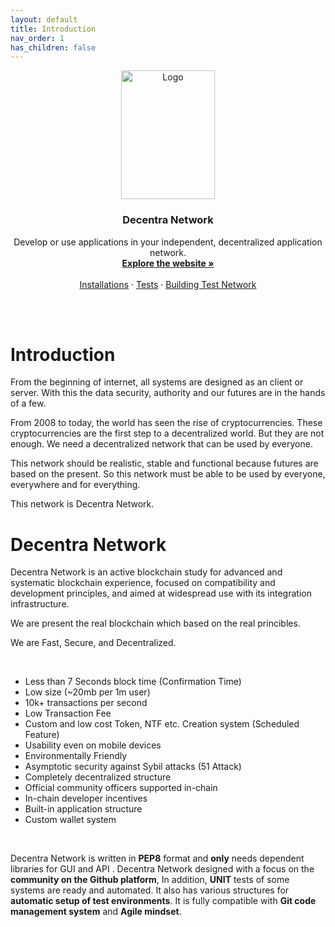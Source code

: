 ```yaml
---
layout: default
title: Introduction
nav_order: 1
has_children: false
---
```


<p align="center">
  <a href="https://github.com/Decentra-Network/Decentra-Network">
    <img src="https://user-images.githubusercontent.com/41792982/114188349-b7cd0700-9951-11eb-84ea-3b31495b5635.png" alt="Logo" width="150" height="206">
  </a>

  <h3 align="center">Decentra Network</h3>

  <p align="center">
    Develop or use applications in your independent, decentralized application network.
    <br />
    <a href="https://decentranetwork.org/"><strong>Explore the website »</strong></a>
    <br />
    <br />
    <a href="https://docs.decentranetwork.org/getting-started/installations/">Installations</a>
    ·
    <a href="https://docs.decentranetwork.org/getting-started/tests/">Tests</a>
    ·
    <a href="https://docs.decentranetwork.org/getting-started/building_test_network/">Building Test Network</a>
  </p>
</p>
<br>
<br>

# Introduction
From the beginning of internet, all systems are designed as an client or server. With this the data security, authority and our futures are in the hands of a few.

From 2008 to today, the world has seen the rise of cryptocurrencies. These cryptocurrencies are the first step to a decentralized world. But they are not enough. We need a decentralized network that can be used by everyone. 

This network should be realistic, stable and functional because futures are based on the present. So this network must be able to be used by everyone, everywhere and for everything.

This network is Decentra Network.


# Decentra Network
Decentra Network is an active blockchain study for advanced and systematic blockchain experience, focused on compatibility and development principles, and aimed at widespread use with its integration infrastructure. 

We are present the real blockchain which based on the real princibles. 

We are Fast, Secure, and Decentralized.

<br>

- Less than 7 Seconds block time (Confirmation Time)
- Low size (~20mb per 1m user)
- 10k+ transactions per second
- Low Transaction Fee
- Custom and low cost Token, NTF etc. Creation system (Scheduled Feature)
- Usability even on mobile devices
- Environmentally Friendly
- Asymptotic security against Sybil attacks (51 Attack)
- Completely decentralized structure
- Official community officers supported in-chain
- In-chain developer incentives
- Built-in application structure
- Custom wallet system

<br>

Decentra Network is written in **PEP8** format and **only** needs dependent libraries for GUI and API . Decentra Network designed with a focus on the **community on the Github platform**, In addition, **UNIT** tests of some systems are ready and automated. It also has various structures for **automatic setup of test environments**. It is fully compatible with **Git code management system** and **Agile mindset**.
